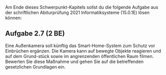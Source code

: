 Am Ende dieses Schwerpunkt-Kapitels sollst du die folgende Aufgabe aus der schriftlichen Abiturprüfung 2021 Informatiksysteme (15.0.1E) lösen können:

## Aufgabe 2.7	(2 BE)
Eine Außenkamera soll künftig das Smart-Home-System zum Schutz vor Einbrüchen ergänzen. Die Kamera kann auf bewegte Objekte reagieren und auf dem Grund-stück sowie im angrenzenden öffentlichen Raum filmen. 
Bewerten Sie diese Maßnahme und gehen Sie auf die betreffenden gesetzlichen Grundlagen ein.
